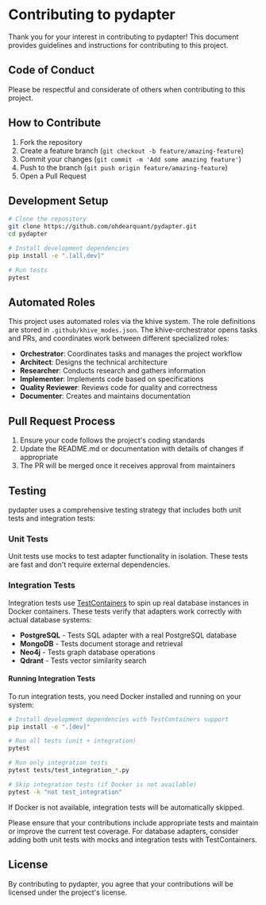# Contributing to pydapter

Thank you for your interest in contributing to pydapter! This document provides
guidelines and instructions for contributing to this project.

## Code of Conduct

Please be respectful and considerate of others when contributing to this
project.

## How to Contribute

1. Fork the repository
2. Create a feature branch (`git checkout -b feature/amazing-feature`)
3. Commit your changes (`git commit -m 'Add some amazing feature'`)
4. Push to the branch (`git push origin feature/amazing-feature`)
5. Open a Pull Request

## Development Setup

```bash
# Clone the repository
git clone https://github.com/ohdearquant/pydapter.git
cd pydapter

# Install development dependencies
pip install -e ".[all,dev]"

# Run tests
pytest
```

## Automated Roles

This project uses automated roles via the khive system. The role definitions are
stored in `.github/khive_modes.json`. The khive-orchestrator opens tasks and
PRs, and coordinates work between different specialized roles:

- **Orchestrator**: Coordinates tasks and manages the project workflow
- **Architect**: Designs the technical architecture
- **Researcher**: Conducts research and gathers information
- **Implementer**: Implements code based on specifications
- **Quality Reviewer**: Reviews code for quality and correctness
- **Documenter**: Creates and maintains documentation

## Pull Request Process

1. Ensure your code follows the project's coding standards
2. Update the README.md or documentation with details of changes if appropriate
3. The PR will be merged once it receives approval from maintainers

## Testing

pydapter uses a comprehensive testing strategy that includes both unit tests and integration tests:

### Unit Tests

Unit tests use mocks to test adapter functionality in isolation. These tests are fast and don't require external dependencies.

### Integration Tests

Integration tests use [TestContainers](https://testcontainers.com/) to spin up real database instances in Docker containers. These tests verify that adapters work correctly with actual database systems:

- **PostgreSQL** - Tests SQL adapter with a real PostgreSQL database
- **MongoDB** - Tests document storage and retrieval
- **Neo4j** - Tests graph database operations
- **Qdrant** - Tests vector similarity search

#### Running Integration Tests

To run integration tests, you need Docker installed and running on your system:

```bash
# Install development dependencies with TestContainers support
pip install -e ".[dev]"

# Run all tests (unit + integration)
pytest

# Run only integration tests
pytest tests/test_integration_*.py

# Skip integration tests (if Docker is not available)
pytest -k "not test_integration"
```

If Docker is not available, integration tests will be automatically skipped.

Please ensure that your contributions include appropriate tests and maintain or
improve the current test coverage. For database adapters, consider adding both unit tests with mocks and integration tests with TestContainers.

## License

By contributing to pydapter, you agree that your contributions will be licensed
under the project's license.
